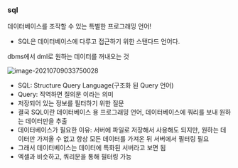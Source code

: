 ### sql

데이터베이스를 조작할 수 있는 특별한 프로그래밍 언어!

- SQL은 데이터베이스에 다루고 접근하기 위한 스탠다드 언어다.

dbms에서 dml로 원하는 데이터를 꺼내오는 것

![image-20210709033750028](C:\Users\4545a\AppData\Roaming\Typora\typora-user-images\image-20210709033750028.png)

- SQL: Structure Query Language(구조화 된 Query 언어)
- Query: 직역하면 질의문 이라는 의미
- 저장되어 있는 정보를 필터하기 위한 질문
- 결국 SQL이란 데이터베이스 용 프로그래밍 언어, 데이터베이스에 쿼리를 보내 원하는 데이터만을 추출
- 데이터베이스가 필요한 이유: 서버에 파일로 저장해서 사용해도 되지만, 원하는 데이터만 가져올 수 없고 항상 모든 데이터를 가져온 뒤 서버에서 필터링 필요
- 그래서 데이터베이스는 데이터에 특화된 서버라고 보면 됨
- 엑셀과 비슷하고, 쿼리문을 통해 필터링 가능